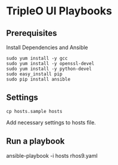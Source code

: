 # TripleO UI Playbooks


## Prerequisites

Install Dependencies and Ansible

```
sudo yum install -y gcc
sudo yum install -y openssl-devel
sudo yum install -y python-devel
sudo easy_install pip
sudo pip install ansible
```


## Settings

```
cp hosts.sample hosts
```

Add necessary settings to hosts file.


## Run a playbook
ansible-playbook -i hosts rhos9.yaml
